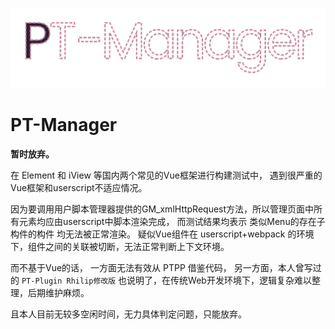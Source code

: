 ![Logo](resource/static/logo.png)

# PT-Manager

**暂时放弃。**

在 Element 和 iView 等国内两个常见的Vue框架进行构建测试中，
遇到很严重的Vue框架和userscript不适应情况。

因为要调用用户脚本管理器提供的GM_xmlHttpRequest方法，所以管理页面中所有元素均应由userscript中脚本渲染完成，
而测试结果均表示 类似Menu的存在子构件的构件 均无法被正常渲染。
疑似Vue组件在 userscript+webpack 的环境下，组件之间的关联被切断，无法正常判断上下文环境。

而不基于Vue的话，
一方面无法有效从 PTPP 借鉴代码，
另一方面，本人曾写过的 `PT-Plugin Rhilip修改版` 也说明了，在传统Web开发环境下，逻辑复杂难以整理，后期维护麻烦。

且本人目前无较多空闲时间，无力具体判定问题，只能放弃。
